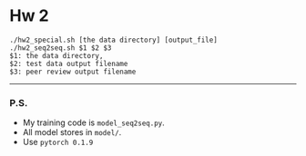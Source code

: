 # Hw 2

```
./hw2_special.sh [the data directory] [output_file]
./hw2_seq2seq.sh $1 $2 $3
$1: the data directory,
$2: test data output filename
$3: peer review output filename
```
---
### P.S.
* My training code is `model_seq2seq.py`.<br>
* All model stores in `model/`.<br>
* Use `pytorch 0.1.9`<br>
